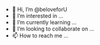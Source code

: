 - 👋 Hi, I’m @beloveforU
- 👀 I’m interested in ...
- 🌱 I’m currently learning ...
- 💞️ I’m looking to collaborate on ...
- 📫 How to reach me ...

<!---
beloveforU/beloveforU is a ✨ special ✨ repository because its `README.md` (this file) appears on your GitHub profile.
You can click the Preview link to take a look at your changes.
--->
